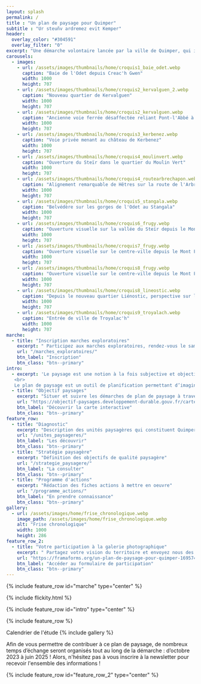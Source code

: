 ```yaml
---
layout: splash
permalink: /
title : "Un plan de paysage pour Quimper"
subtitle : "Ur steuñv ardremez evit Kemper"
header:
  overlay_color: "#304591"
  overlay_filter: "0"
excerpt: "Une démarche volontaire lancée par la ville de Quimper, qui invite les habitants et acteurs de son territoire à porter un nouveau regard sur sa géographie, ses ressources et ses fonctionnalités pour en préserver ses qualités et restaurer ses paysages. Imaginer ensemble Quimper demain !"
carousels:
  - images:
    - url: /assets/images/thumbnails/home/croquis1_baie_odet.webp
      caption: "Baie de l'Odet depuis Creac'h Gwen"
      width: 1000
      height: 707
    - url: /assets/images/thumbnails/home/croquis2_kervalguen_2.webp
      caption: "Nouveau quartier de Kervalguen"
      width: 1000
      height: 707
    - url: /assets/images/thumbnails/home/croquis2_kervalguen.webp
      caption: "Ancienne voie ferrée désaffectée reliant Pont-l'Abbé à Quimper"
      width: 1000
      height: 707
    - url: /assets/images/thumbnails/home/croquis3_kerbenez.webp
      caption: "Voie privée menant au château de Kerbenez"
      width: 1000
      height: 707
    - url: /assets/images/thumbnails/home/croquis4_moulinvert.webp
      caption: "Ouverture du Steïr dans le quartier du Moulin Vert"
      width: 1000
      height: 707
    - url: /assets/images/thumbnails/home/croquis4_routearbrechapon.webp
      caption: "Alignement remarquable de Hêtres sur la route de l'Arbre au Chapon"
      width: 1000
      height: 707
    - url: /assets/images/thumbnails/home/croquis5_stangala.webp
      caption: "Belvédère sur les gorges de l'Odet au Stangala"
      width: 1000
      height: 707
    - url: /assets/images/thumbnails/home/croquis6_frugy.webp
      caption: "Ouverture visuelle sur la vallée du Steïr depuis le Mont Frugy"
      width: 1000
      height: 707
    - url: /assets/images/thumbnails/home/croquis7_frugy.webp
      caption: "Ouverture visuelle sur le centre-ville depuis le Mont Frugy"
      width: 1000
      height: 707
    - url: /assets/images/thumbnails/home/croquis8_frugy.webp
      caption: "Ouverture visuelle sur le centre-ville depuis le Mont Frugy"
      width: 1000
      height: 707
    - url: /assets/images/thumbnails/home/croquis8_lineostic.webp
      caption: "Depuis le nouveau quartier Liénostic, perspective sur le plateau bocager sud"
      width: 1000
      height: 707
    - url: /assets/images/thumbnails/home/croquis9_troyalach.webp
      caption: "Entrée de ville de Troyalac'h"
      width: 1000
      height: 707
marche:
  - title: "Inscription marches exploratoires"
    excerpt: " Participez aux marches exploratoires, rendez-vous le samedi 06 avril 2024 !"
    url: "/marches_exploratoires/"
    btn_label: "Inscription"
    btn_class: "btn--primary"
intro: 
  - excerpt: 'Le paysage est une notion à la fois subjective et objective. La convention européenne du paysage de 2000 le définit comme ce qui suit : "Le paysage est une partie de territoire tel que perçue par les populations, dont le caractère résulte de l’action de facteurs naturels et/ou humains et de leurs interrelations".
   <br>
   Le plan de paysage est un outil de planification permettant d’imaginer un territoire résilient face aux enjeux climatiques actuels et futurs. C’est une démarche participative, imaginée et élaborée avec l’ensemble des acteurs d’un territoire. Elle promeut la préservation, la restauration et la requalification des paysages.'
  - title: "Objectif paysages"
    excerpt: "Situer et suivre les démarches de plan de paysage à travers la France"
    url: "https://objectif-paysages.developpement-durable.gouv.fr/carte-interactive-1"
    btn_label: "Découvrir la carte interactive"
    btn_class: "btn--primary"
feature_row:
  - title: "Diagnostic"
    excerpt: "Description des unités paysagères qui constituent Quimper"
    url: "/unites_paysageres/"
    btn_label: "Les découvrir"
    btn_class: "btn--primary"
  - title: "Stratégie paysagère"
    excerpt: "Définition des objectifs de qualité paysagère"
    url: "/strategie_paysagere/"
    btn_label: "La consulter"
    btn_class: "btn--primary"
  - title: "Programme d'actions"
    excerpt: "Rédaction des fiches actions à mettre en oeuvre"
    url: "/programme_actions/"
    btn_label: "En prendre connaissance"
    btn_class: "btn--primary"
gallery:
  - url: /assets/images/home/frise_chronologique.webp
    image_path: /assets/images/home/frise_chronologique.webp
    alt: "Frise chronologique"
    width: 1000
    height: 286
feature_row_2:
  - title: "Votre participation à la galerie photographique"
    excerpt: " Partagez votre vision du territoire et envoyez nous des photos de vos lieux paysagers quimpérois favoris !"
    url: "https://framaforms.org/un-plan-de-paysage-pour-quimper-1695744793"
    btn_label: "Accéder au formulaire de participation"
    btn_class: "btn--primary"
---
```

{% include feature_row id="marche" type="center" %}

{% include flickity.html %}

{% include feature_row id="intro" type="center" %}

<div id="map"></div>

{% include feature_row %}

Calendrier de l'étude
{% include gallery %}

Afin de vous permettre de contribuer à ce plan de paysage, de nombreux temps d’échange seront organisés tout au long de la démarche : d’octobre 2023 à juin 2025 ! Alors, n'hésitez pas à vous inscrire à la newsletter pour recevoir l'ensemble des informations !

{% include feature_row id="feature_row_2" type="center" %}

<script>

var osm = L.tileLayer('https://tile.openstreetmap.org/{z}/{x}/{y}.png', {
    maxZoom: 19,
    attribution: '© OpenStreetMap'
});

var map = L.map('map', {
    center: [47.99483, -4.08923],
    zoom: 12,
    layers: [osm]
});

{%- for unite in site.unites_paysageres -%}
    {% if unite.location.latitude and unite.location.longitude %}
        L.marker([ {{unite.location.latitude}}, {{unite.location.longitude}} ])
         .bindPopup(L.popup({maxWidth:500}).setContent('{{unite.title}}<br><a href="{{ unite.url | relative_url }}">Détails</a>'))
         .addTo(map);
    {% endif %}
{% endfor %}

</script>